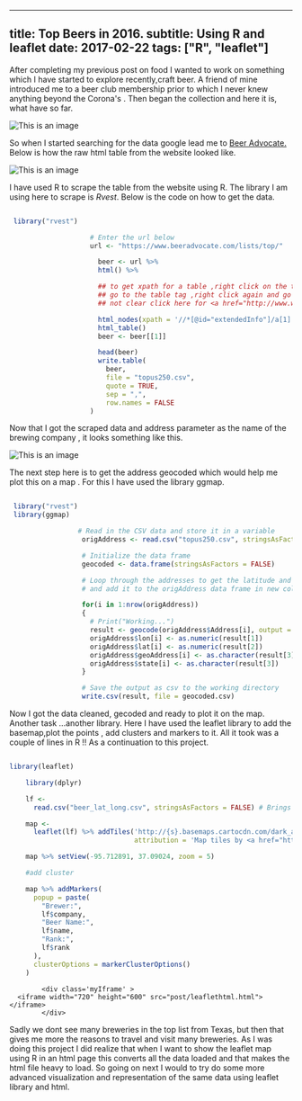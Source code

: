 
---
title: Top Beers in 2016.
subtitle: Using R and leaflet
date: 2017-02-22
tags: ["R", "leaflet"]
---

<style>

.myIframe {
position: relative;
padding-bottom: 65.25%;
padding-top: 30px;
height: 0;
overflow: auto;
-webkit-overflow-scrolling:touch; //<<--- THIS IS THE KEY
border: solid black 1px;
}
.myIframe iframe {
position: absolute;
top: 0;
left: 0;
width: 100%;
height: 100%;
}
</style>


After completing my previous post on food I wanted to work on something which I have started to explore recently,craft beer.
A friend of mine introduced me to a beer club membership prior to which I never knew anything beyond the Corona's .
Then began the collection and here it is, what  have so far.

<!--more-->

![This is an image](beercaps.jpg)

So when I started searching for the data google lead me to <a href="https://www.beeradvocate.com/lists/top/">Beer Advocate.</a> Below is how the raw html table from the website looked like.

![This is an image](rawdata.PNG)

I have used R to scrape the table from the website using R. The library I am using here to scrape is <i>Rvest</i>. Below is the code on how to get the data.

```r

 library("rvest")

                    # Enter the url below
                    url <- "https://www.beeradvocate.com/lists/top/"

                      beer <- url %>%
                      html() %>%

                      ## to get xpath for a table ,right click on the table,inspect,
                      ## go to the table tag ,right click again and go to copy xpath .. phew ...
                      ## not clear click here for <a href="http://www.wikihow.com/Find-XPath-Using-Firebug">more details</a>

                      html_nodes(xpath = '//*[@id="extendedInfo"]/a[1]') %>%
                      html_table()
                      beer <- beer[[1]]

                      head(beer)
                      write.table(
                        beer,
                        file = "topus250.csv",
                        quote = TRUE,
                        sep = ",",
                        row.names = FALSE
                    )

```
Now that I got the scraped data and  address parameter as the name of the brewing company , it looks something like this.

![This is an image](address.PNG)

The next step here is to get the address geocoded which would help me plot this on a map . For this I have used the library ggmap.

```r

 library("rvest")
 library(ggmap)

                 # Read in the CSV data and store it in a variable
                  origAddress <- read.csv("topus250.csv", stringsAsFactors = FALSE)

                  # Initialize the data frame
                  geocoded <- data.frame(stringsAsFactors = FALSE)

                  # Loop through the addresses to get the latitude and longitude of each address
                  # and add it to the origAddress data frame in new columns lat and lon

                  for(i in 1:nrow(origAddress))
                  {
                    # Print("Working...")
                    result <- geocode(origAddress$Address[i], output = "latlona", source = "google")
                    origAddress$lon[i] <- as.numeric(result[1])
                    origAddress$lat[i] <- as.numeric(result[2])
                    origAddress$geoAddress[i] <- as.character(result[3])
                    origAddress$state[i] <- as.character(result[3])
                  }

                  # Save the output as csv to the working directory
                  write.csv(result, file = geocoded.csv)


```
Now I got the data cleaned, gecoded and ready to plot it on the map. Another task ...another library. Here I have used  the leaflet library
to add the basemap,plot the points , add clusters and markers to it. All it took was a couple of lines in R  !! As a continuation to this project.

```r

library(leaflet)

    library(dplyr)

    lf <-
      read.csv("beer_lat_long.csv", stringsAsFactors = FALSE) # Brings in the file 'ctlist.csv'

    map <-
      leaflet(lf) %>% addTiles('http://{s}.basemaps.cartocdn.com/dark_all/{z}/{x}/{y}.png',
                               attribution = 'Map tiles by <a href="http://stamen.com">Stamen Design</a>, <a href="http://creativecommons.org/licenses/by/3.0">CC BY 3.0</a> &mdash; Map data &copy; <a href="http://www.openstreetmap.org/copyright">OpenStreetMap</a>')

    map %>% setView(-95.712891, 37.09024, zoom = 5)

    #add cluster

    map %>% addMarkers(
      popup = paste(
        "Brewer:",
        lf$company,
        "Beer Name:",
        lf$name,
        "Rank:",
        lf$rank
      ),
      clusterOptions = markerClusterOptions()
    )

```
 <!-- map code start -->
            <div class='myIframe' >
      <iframe width="720" height="600" src="post/leaflethtml.html"></iframe>
            </div>
Sadly we dont  see many breweries in the top list from Texas, but then that gives me more the reasons to travel and visit many breweries.
As I was doing this project I did realize that when I want to show the leaflet map using R in an html page this converts all the data loaded
and that makes the html file heavy to load. So going on next I would  to try  do some more advanced visualization and representation of the
same data using leaflet library and html.
